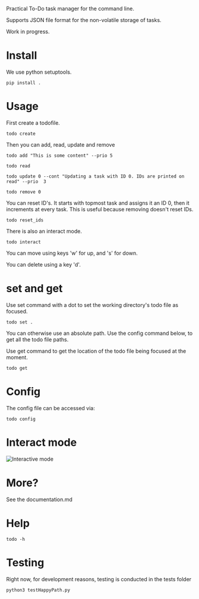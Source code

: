 Practical To-Do task manager for the command line.

Supports JSON file format for the non-volatile storage of tasks.

Work in progress.

# Install
We use python setuptools.

    pip install .

# Usage
First create a todofile.

    todo create

Then you can add, read, update and remove

    todo add "This is some content" --prio 5

    todo read

    todo update 0 --cont "Updating a task with ID 0. IDs are printed on read" --prio  3

    todo remove 0

You can reset ID's. It starts with topmost task and assigns it an ID 0, then it increments at every task. This is useful because removing doesn't reset IDs.

    todo reset_ids

There is also an interact mode. 

    todo interact

You can move using keys 'w' for up, and 's' for down.

You can delete using a key 'd'.

# set and get
Use set command with a dot to set the working directory's todo file as focused.

    todo set .

You can otherwise use an absolute path. Use the config command below, to get all the todo file paths.

Use get command to get the location of the todo file being focused at the moment.

    todo get

# Config
The config file can be accessed via:

    todo config

# Interact mode
![Interactive mode](https://github.com/bbids/To-Do-CLI/blob/master/ss.png)

# More?
See the documentation.md

# Help  
    todo -h

# Testing
Right now, for development reasons, testing is conducted in the tests folder  
    
    python3 testHappyPath.py
